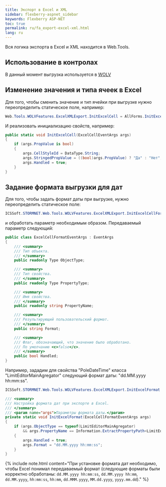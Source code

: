 ```yaml
---
title: Экспорт в Excel и XML
sidebar: flexberry-aspnet_sidebar
keywords: Flexberry ASP-NET
toc: true
permalink: ru/fa_export-excel-xml.html
lang: ru
---
```


Вся логика экспорта в Excel и XML находится в Web.Tools.

## Использование в контролах

В данный момент выгрузка используется в [WOLV](fa_web-object-list-view)

## Изменение значения и типа ячеек в Excel

Для того, чтобы сменить значение и тип ячейки при выгрузке нужно переопределить статическое поле, например:

```csharp
Web.Tools.WOLVFeatures.ExcelXMLExport.InitExcelCell = AllForms.InitExcelCell;
```

И реализовать инициализацию свойств, например:

```csharp
public static void InitExcelCell(ExcelCellEventArgs args)
{
    if (args.PropValue is bool)
    {
        args.CellStyleId = DataType.String;
        args.StringedPropValue = ((bool)args.PropValue) ? "Да" : "Нет";
        args.Handled = true;
    }
}
```

## Задание формата выгрузки для дат

Для того, чтобы задать формат даты при выгрузке, нужно переопределить статическое поле:

```csharp
ICSSoft.STORMNET.Web.Tools.WOLVFeatures.ExcelXMLExport.InitExcelCellFormatDelegate
```

и обработать параметр необходимым образом. Передаваемый параметр следующий:

```csharp
public class ExcelCellFormatEventArgs : EventArgs
{
	/// <summary>
	/// Тип объекта.
	/// </summary>
	public readonly Type ObjectType;

	/// <summary>
	/// Тип свойства.
	/// </summary>
	public readonly Type PropertyType;

	/// <summary>
	/// Имя свойства.
	/// </summary>
	public readonly string PropertyName;

	/// <summary>
	/// Результирующий пользовательский формат.
	/// </summary>
	public string Format;

	/// <summary>
	/// Флаг, обозначающий, что значение было обработано.
	/// По умолчанию <c>false</c>.
	/// </summary>
	public bool Handled;
}
```

Например, зададим для свойства "PoleDateTime" класса "LimitEditorMainAgregator" следующий формат даты: "dd.MM.yyyy hh:mm:ss".

```csharp
ICSSoft.STORMNET.Web.Tools.WOLVFeatures.ExcelXMLExport.InitExcelFormat = InitExcelFormat;

/// <summary>
/// Настройка формата дат при экспорте в Excel.
/// </summary>
/// <param name="args">Параметры формата даты.</param>
private static void InitExcelFormat(ExcelCellFormatEventArgs args)
{
	if (args.ObjectType == typeof(LimitEditorMainAgregator)
		&& args.PropertyName == Information.ExtractPropertyPath<LimitEditorMainAgregator>(x => x.PoleDateTime))
	{
		args.Handled = true;
		args.Format = "dd.MM.yyyy hh:mm:ss";
	}
}
```

{% include note.html content="При установке формата дат необходимо, чтобы Excel понимал передаваемый формат (следующие форматы были корректно обработаны: `dd.MM.yyyy hh:mm:ss`, `dd.MM.yyyy hh:mm`, `dd.MM.yyyy`, `hh:mm:ss`, `hh:mm`, `dd.MMM.yyyy`, `MM.dd.yyyy`, `yyyy.mm.dd`)." %}
